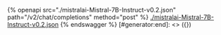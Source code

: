 [#generator:start]: <> ({ "template": "openapi" })
{% openapi src="./mistralai-Mistral-7B-Instruct-v0.2.json" path="/v2/chat/completions" method="post" %}
[./mistralai-Mistral-7B-Instruct-v0.2.json](./mistralai-Mistral-7B-Instruct-v0.2.json)
{% endswagger %}
[#generator:end]: <> ({})